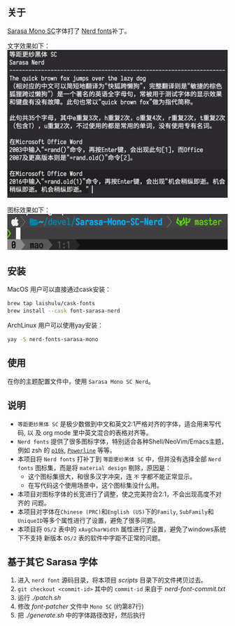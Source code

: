 ## 关于

[Sarasa Mono SC](https://github.com/be5invis/Sarasa-Gothic)字体打了 [Nerd
fonts](https://github.com/ryanoasis/nerd-fonts)补丁。

文字效果如下：
![文字效果](screenshots/character.png)

图标效果如下：
![图标效果](screenshots/icon.png)

## 安装
MacOS 用户可以直接通过cask安装：
``` sh
brew tap laishulu/cask-fonts
brew install --cask font-sarasa-nerd
```

ArchLinux 用户可以使用yay安装：
```sh
yay -S nerd-fonts-sarasa-mono
```

## 使用
在你的主题配置文件中，使用 `Sarasa Mono SC Nerd`。

## 说明
- `等距更纱黑体 SC` 是极少数做到中文和英文2:1严格对齐的字体，适合用来写代码, 以
  及 org mode 里中英文混合的表格对齐等。
- `Nerd fonts` 提供了很多图标字体，特别适合各种Shell/NeoVim/Emacs主题，例如 zsh 的
  [`p10k`](https://github.com/romkatv/powerlevel10k), 
  [`Powerline`](https://github.com/powerline/powerline) 等等。
- 本项目将 `Nerd fonts` 打补丁到 `等距更纱黑体 SC` 中，但并没有选择全部 `Nerd
  fonts` 图标集，而是将 `material design` 剔除，原因是：
  - 这个图标集很大，和很多汉字冲突，连 `不` 字都不能正常显示。
  - 在写代码这个使用场景中，这个图标集没什么用。
- 本项目对图标字体的长宽进行了调整，使之完美符合2:1，不会出现高度不对齐的
  问题。
- 本项目对字体在`Chinese (PRC)`和`English (US)`下的`Family`, `SubFamily`和
  `UniqueID`等多个属性进行了设置，避免了很多问题。
- 本项目将 `OS/2` 表中的 `xAvgCharWidth` 属性进行了设置，避免了windows系统下不支持
  新版本 `OS/2` 表的软件中字距不正常的问题。 

## 基于其它 Sarasa 字体

1. 进入 `nerd font` 源码目录，将本项目 *scripts* 目录下的文件拷贝过去。
2. `git checkout <commit-id>` 其中的 `commit-id` 来自于
   *nerd-font-commit.txt*
3. 运行 *./patch.sh*
4. 修改 *font-patcher* 文件中 `Mono SC` (约第87行)
5. 把 *./generate.sh* 中的字体路径改好，然后执行
